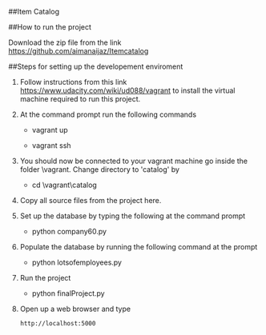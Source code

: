 ##Item Catalog

##How to run the project

Download the zip file from the link https://github.com/aimanaijaz/Itemcatalog

##Steps for setting up the developement enviroment

1. Follow instructions from this link https://www.udacity.com/wiki/ud088/vagrant to install the virtual machine required to run this project. 

2. At the command prompt run the following commands

    - vagrant up

    - vagrant ssh

3. You should now be connected to your vagrant machine go inside the folder \vagrant. Change directory to 'catalog' by

    - cd \vagrant\catalog

4. Copy all source files from the project here. 

5. Set up the database by typing the following at the command prompt

    - python company60.py

6. Populate the database by running the following command at the prompt

    - python lotsofemployees.py

7. Run the project

    - python finalProject.py

8. Open up a web browser and type
   
       http://localhost:5000
